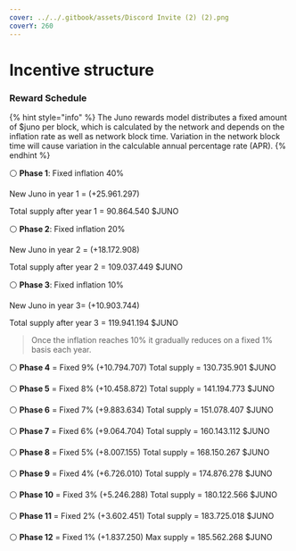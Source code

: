 ```yaml
---
cover: ../../.gitbook/assets/Discord Invite (2) (2).png
coverY: 260
---
```


# Incentive structure

### Reward Schedule <a href="#8ab1" id="8ab1"></a>

{% hint style="info" %}
The Juno rewards model distributes a fixed amount of $juno per block, which is calculated by the network and depends on the inflation rate as well as network block time. Variation in the network block time will cause variation in the calculable annual percentage rate (APR).
{% endhint %}

⚪️ **Phase 1**: Fixed inflation 40%

New Juno in year 1 = (+25.961.297)

Total supply after year 1 = 90.864.540 $JUNO

⚪️ **Phase 2**: Fixed inflation 20%

New Juno in year 2 = (+18.172.908)

Total supply after year 2 = 109.037.449 $JUNO

⚪️ **Phase 3**: Fixed inflation 10%

New Juno in year 3= (+10.903.744)

Total supply after year 3 = 119.941.194 $JUNO

> Once the inflation reaches 10% it gradually reduces on a fixed 1% basis each year.

⚪️ **Phase 4** = Fixed 9% (+10.794.707) Total supply = 130.735.901 $JUNO

⚪️ **Phase 5** = Fixed 8% (+10.458.872) Total supply = 141.194.773 $JUNO

⚪️ **Phase 6** = Fixed 7% (+9.883.634) Total supply = 151.078.407 $JUNO

⚪️ **Phase 7** = Fixed 6% (+9.064.704) Total supply = 160.143.112 $JUNO

⚪️ **Phase 8** = Fixed 5% (+8.007.155) Total supply = 168.150.267 $JUNO

⚪️ **Phase 9** = Fixed 4% (+6.726.010) Total supply = 174.876.278 $JUNO

⚪️ **Phase 10** = Fixed 3% (+5.246.288) Total supply = 180.122.566 $JUNO

⚪️ **Phase 11** = Fixed 2% (+3.602.451) Total supply = 183.725.018 $JUNO

⚪️ **Phase 12** = Fixed 1% (+1.837.250) Max supply = 185.562.268 $JUNO
